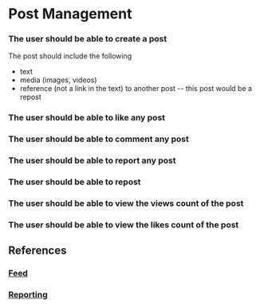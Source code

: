 # Post Management

### The user should be able to create a post

The post should include the following
- text
- media (images, videos)
- reference (not a link in the text) to another post -- this post would be a repost

### The user should be able to like any post

### The user should be able to comment any post

### The user should be able to report any post

### The user should be able to repost

### The user should be able to view the views count of the post

### The user should be able to view the likes count of the post

## References

### [Feed](./feed.md)

### [Reporting](./reporting.md)
